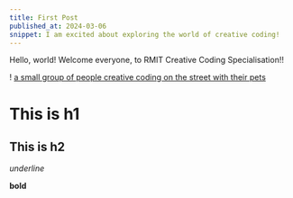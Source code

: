```yaml
---
title: First Post
published_at: 2024-03-06
snippet: I am excited about exploring the world of creative coding!
---
```


Hello, world! Welcome everyone, to RMIT Creative Coding Specialisation!! 

! [a small group of people creative coding on the street with their pets](/240306_first_post/download.jpeg)

# This is h1

## This is h2

_underline_

**bold**

